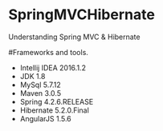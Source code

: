 # SpringMVCHibernate
Understanding Spring MVC &amp; Hibernate

#Frameworks and tools.

- Intellij IDEA 2016.1.2
- JDK 1.8
- MySql 5.7.12
- Maven 3.0.5
- Spring 4.2.6.RELEASE
- Hibernate 5.2.0.Final
- AngularJS 1.5.6
